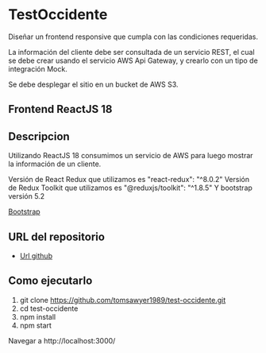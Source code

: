 # TestOccidente

Diseñar un frontend responsive que cumpla con las condiciones requeridas.

La información del cliente debe ser consultada de un servicio REST, el cual se debe crear usando el servicio AWS Api Gateway, y crearlo con un tipo de integración Mock.

Se debe desplegar el sitio en un bucket de AWS S3.

## Frontend ReactJS 18

## Descripcion
Utilizando ReactJS 18 consumimos un servicio de AWS para luego mostrar la información de un cliente.

Versión de React Redux que utilizamos es "react-redux": "^8.0.2"
Versión de Redux Toolkit que utilizamos es "@reduxjs/toolkit": "^1.8.5"
Y bootstrap versión 5.2

[Bootstrap](https://getbootstrap.com/docs/5.2/)

## URL del repositorio
- [Url github](https://github.com/tomsawyer1989/test-occidente.git)

## Como ejecutarlo
1. git clone https://github.com/tomsawyer1989/test-occidente.git
2. cd test-occidente
3. npm install
4. npm start

Navegar a http://localhost:3000/
